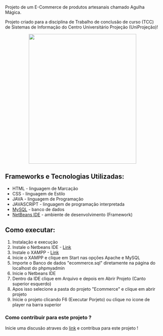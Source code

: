 
Projeto de um E-Commerce de produtos artesanais chamado Agulha Mágica.

Projeto criado para a disciplina de Trabalho de conclusão de curso (TCC) de Sistemas de Informação do Centro Universitário Projeção (UniProjeção)!


<div align="center"> 
<img src="https://user-images.githubusercontent.com/65707337/218281396-a0c7b586-4eaa-4304-94cd-9cc8ac3256ba.png" width="350px" height="422" />
</div>







<h2>Frameworks e Tecnologias Utilizadas:</h2>


<ul>
  <li>HTML - linguagem de Marcação</li>
  <li>CSS - linguagem de Estilo</li>
  <li>JAVA - linguagem de Programação</li>
  <li>JAVASCRIPT - linguagem de programação interpretada</li>
  <li><a href="https://www.mysql.com/" target="_blank">MySQL</a> - banco de dados </li>
  <li><a href="https://netbeans.apache.org/" target="_blank">NetBeans IDE</a> - ambiente de desenvolvimento (Framework)</li>
</ul>

<h2>Como executar:</h2>

<ol>
  <li>Instalação e execução</li>
  <li>Instale o Netbeans IDE - <a href="https://netbeans.apache.org/" target="_blank">Link</a></li>
  <li>Instale o XAMPP -  <a href="https://www.apachefriends.org/pt_br/download.html" target="_blank">Link</a></li>
  <li>Inicie o XAMPP e clique em Start nas opções Apache e MySQL</li>
  <li>Importe o Banco de dados "ecommerce.sql" diretamente na página do localhost do phpmyadmin</li>
  <li>Inicie o Netbeans IDE</li>
  <li>Dentro da IDE clique em Arquivo e depois em Abrir Projeto (Canto superior esquerdo)</li>
  <li>Apos isso selecione a pasta do projeto "Ecommerce" e clique em abrir projeto</li>
  <li>Inicie o projeto clicando F6 (Executar Porjeto) ou clique no icone de player na barra superior</li>
</ol>

<h3>Como contribuir para este projeto ?</h3>

<p>Inicie uma discusão atraves do <a href="https://github.com/Italorcarvalho/Agulha-Magica/issues">link</a> e contribua para este projeto !</p>
